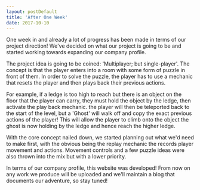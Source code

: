 ```yaml
---
layout: postDefault
title: 'After One Week'
date: 2017-10-10
---
```


One week in and already a lot of progress has been made in terms of our project direction! We've decided on what our project is going to be and started working towards expanding our company profile.

<!--excerpt-->

The project idea is going to be coined: 'Multiplayer; but single-player'. The concept is that the player enters into a room with some form of puzzle in front of them. In order to solve the puzzle, the player has to use a mechanic that resets the player and then plays back their previous actions.

For example, if a ledge is too high to reach but there is an object on the floor that the player can carry, they must hold the object by the ledge, then activate the play back mechanic. the player will then be teleported back to the start of the level, but a 'Ghost' will walk off and copy the exact previous actions of the player! This will allow the player to climb onto the object the ghost is now holding by the ledge and hence reach the higher ledge.

With the core concept nailed down, we started planning out what we'd need to make first, with the obvious being the replay mechanic the records player movement and actions. Movement controls and a few puzzle ideas were also thrown into the mix but with a lower priority.

In terms of our company profile, this website was developed! From now on any work we produce will be uploaded and we'll maintain a blog that documents our adventure, so stay tuned!
